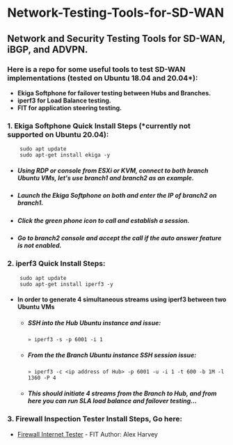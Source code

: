 # Network-Testing-Tools-for-SD-WAN

## Network and Security Testing Tools for SD-WAN, iBGP, and ADVPN.
    
### Here is a repo for some useful tools to test SD-WAN implementations (tested on Ubuntu 18.04 and 20.04*): 
   * **Ekiga Softphone for failover testing between Hubs and Branches.**
   * **iperf3 for Load Balance testing.**
   * **FIT for application steering testing.** 

   ### 1. Ekiga Softphone Quick Install Steps (*currently not supported on Ubuntu 20.04):
        sudo apt update
        sudo apt-get install ekiga -y
   - ##### Using RDP or console from ESXi or KVM, connect to both branch Ubuntu VMs, let's use branch1 and branch2 as an example.  
   - ##### Launch the Ekiga Softphone on both and enter the IP of branch2 on branch1. 
   - ##### Click the green phone icon to call and establish a session.  
   - ##### Go to branch2 console and accept the call if the auto answer feature is not enabled.

   ### 2. iperf3 Quick Install Steps:
        sudo apt update
        sudo apt-get install iperf3 -y
            
   - #### In order to generate 4 simultaneous streams using iperf3 between two Ubuntu VMs
                
      - ##### SSH into the Hub Ubuntu instance and issue:
            » iperf3 -s -p 6001 -i 1
      - ##### From the the Branch Ubuntu instance SSH session issue:
            » iperf3 -c <ip address of Hub> -p 6001 -u -i 1 -t 600 -b 1M -l 1360 -P 4
      - ##### This should initiate 4 streams from the Branch to Hub, and from here you can run SLA load balance and failover testing...    
         
   ### 3. Firewall Inspection Tester Install Steps, Go here:
   * [Firewall Internet Tester](https://github.com/gahlberg/fit.git) - FIT Author: Alex Harvey
